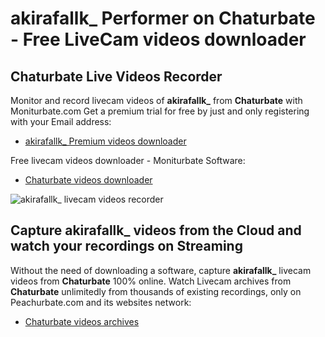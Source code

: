 # akirafallk_ Performer on Chaturbate - Free LiveCam videos downloader

## Chaturbate Live Videos Recorder

Monitor and record livecam videos of **akirafallk_** from **Chaturbate** with Moniturbate.com
Get a premium trial for free by just and only registering with your Email address:
* [akirafallk_ Premium videos downloader](https://moniturbate.com/request-demo-licence-key.html)

Free livecam videos downloader - Moniturbate Software:
* [Chaturbate videos downloader](https://moniturbate.com/moniturbate-download-software.html)

![akirafallk_ livecam videos recorder](https://peachurnet.com/templates/moniturbate-software.png)


## Capture akirafallk_ videos from the Cloud and watch your recordings on Streaming

Without the need of downloading a software, capture **akirafallk_** livecam videos from **Chaturbate** 100% online.
Watch Livecam archives from **Chaturbate** unlimitedly from thousands of existing recordings, only on Peachurbate.com and its websites network:
* [Chaturbate videos archives](https://peachurnet.com/)